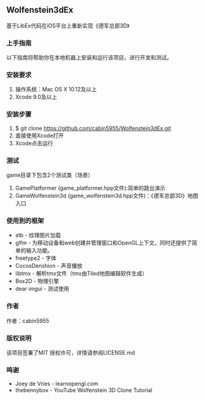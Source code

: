 ## Wolfenstein3dEx
基于LibEx代码在iOS平台上重新实现《德军总部3D》

### 上手指南
以下指南将帮助你在本地机器上安装和运行该项目，进行开发和测试。

### 安装要求
1. 操作系统：Mac OS X 10.12及以上
2. Xcode 9.0及以上

### 安装步骤
1. $ git clone https://github.com/cabin5955/Wolfenstein3dEx.git
2. 直接使用Xcode打开
3. Xcode点击运行

### 测试
game目录下包含2个测试类（场景）
1. GamePlatformer (game_platformer.hpp文件):简单的跳台演示
2. GameWolfenstein3d (game_wolfenstein3d.hpp文件)：《德军总部3D》地图入口


### 使用到的框架
+	stb - 纹理图片加载
+	glfm - 为移动设备和web创建并管理窗口和OpenGL上下文，同时还提供了简单的输入功能。
+	freetype2 - 字体
+	CocosDenshion - 声音播放
+	libtmx - 解析tmx文件（tmx由Tiled地图编辑软件生成）
+	Box2D - 物理引擎
+	dear imgui - 测试使用

### 作者
作者：cabin5955

### 版权说明
该项目签署了MIT 授权许可，详情请参阅LICENSE.md

### 鸣谢
+	Joey de Vries - learnopengl.com
+	thebennybox -  YouTube Wolfenstein 3D Clone Tutorial
